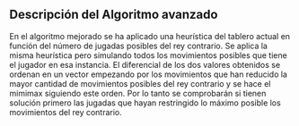 ## Descripción del Algoritmo avanzado

En el algoritmo mejorado se ha aplicado una heurística del tablero actual en función del número de jugadas posibles del rey contrario. Se aplica la misma heurística pero simulando todos los movimientos posibles que tiene el jugador en esa instancia. El diferencial de los dos valores obtenidos se ordenan en un vector empezando por los movimientos que han reducido la mayor cantidad de movimientos posibles del rey contrario y se hace el mimimax siguiendo este orden. Por lo tanto se comprobarán si tienen solución primero las jugadas que hayan restringido lo máximo posible los movimientos del rey contrario.

